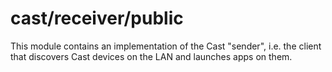 # cast/receiver/public

This module contains an implementation of the Cast "sender", i.e. the client
that discovers Cast devices on the LAN and launches apps on them.

